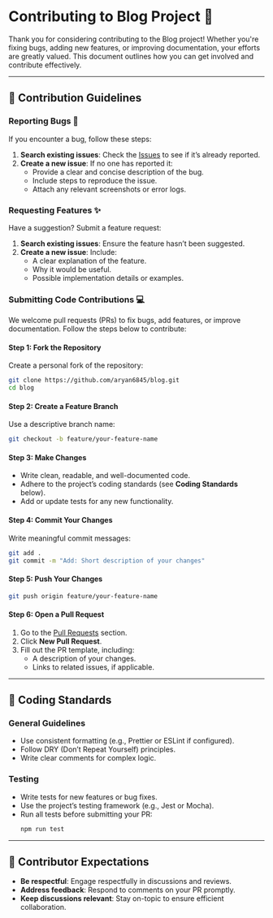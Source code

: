# Contributing to Blog Project 🙌

Thank you for considering contributing to the Blog project! Whether you're fixing bugs, adding new features, or improving documentation, your efforts are greatly valued. This document outlines how you can get involved and contribute effectively.

---

## 📝 Contribution Guidelines

### Reporting Bugs 🐛
If you encounter a bug, follow these steps:
1. **Search existing issues**: Check the [Issues](https://github.com/username/blog/issues) to see if it’s already reported.
2. **Create a new issue**: If no one has reported it:
   - Provide a clear and concise description of the bug.
   - Include steps to reproduce the issue.
   - Attach any relevant screenshots or error logs.

### Requesting Features ✨
Have a suggestion? Submit a feature request:
1. **Search existing issues**: Ensure the feature hasn’t been suggested.
2. **Create a new issue**: Include:
   - A clear explanation of the feature.
   - Why it would be useful.
   - Possible implementation details or examples.

### Submitting Code Contributions 💻
We welcome pull requests (PRs) to fix bugs, add features, or improve documentation. Follow the steps below to contribute:

#### Step 1: Fork the Repository
Create a personal fork of the repository:
```bash
git clone https://github.com/aryan6845/blog.git
cd blog
```

#### Step 2: Create a Feature Branch
Use a descriptive branch name:
```bash
git checkout -b feature/your-feature-name
```

#### Step 3: Make Changes
- Write clean, readable, and well-documented code.
- Adhere to the project’s coding standards (see **Coding Standards** below).
- Add or update tests for any new functionality.

#### Step 4: Commit Your Changes
Write meaningful commit messages:
```bash
git add .
git commit -m "Add: Short description of your changes"
```

#### Step 5: Push Your Changes
```bash
git push origin feature/your-feature-name
```

#### Step 6: Open a Pull Request
1. Go to the [Pull Requests](https://github.com/username/blog/pulls) section.
2. Click **New Pull Request**.
3. Fill out the PR template, including:
   - A description of your changes.
   - Links to related issues, if applicable.

---

## 🔧 Coding Standards

### General Guidelines
- Use consistent formatting (e.g., Prettier or ESLint if configured).
- Follow DRY (Don’t Repeat Yourself) principles.
- Write clear comments for complex logic.

### Testing
- Write tests for new features or bug fixes.
- Use the project’s testing framework (e.g., Jest or Mocha).
- Run all tests before submitting your PR:
  ```bash
  npm run test
  ```

---

## 🤝 Contributor Expectations

- **Be respectful**: Engage respectfully in discussions and reviews.
- **Address feedback**: Respond to comments on your PR promptly.
- **Keep discussions relevant**: Stay on-topic to ensure efficient collaboration.